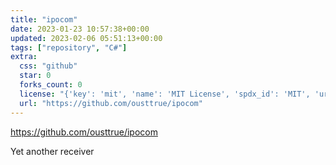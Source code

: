 ```yaml
---
title: "ipocom"
date: 2023-01-23 10:57:38+00:00
updated: 2023-02-06 05:51:13+00:00
tags: ["repository", "C#"]
extra:
  css: "github"
  star: 0
  forks_count: 0
  license: "{'key': 'mit', 'name': 'MIT License', 'spdx_id': 'MIT', 'url': 'https://api.github.com/licenses/mit', 'node_id': 'MDc6TGljZW5zZTEz'}"
  url: "https://github.com/ousttrue/ipocom"
---
```


<https://github.com/ousttrue/ipocom>

Yet another receiver
